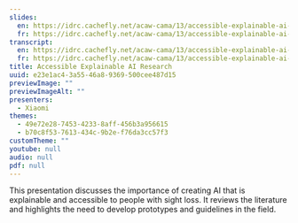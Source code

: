 ```yaml
---
slides:
  en: https://idrc.cachefly.net/acaw-cama/13/accessible-explainable-ai-research-slides-en.pptx
  fr: https://idrc.cachefly.net/acaw-cama/13/accessible-explainable-ai-research-slides-fr.pptx
transcript:
  en: https://idrc.cachefly.net/acaw-cama/13/accessible-explainable-ai-research-transcript-en.docx
  fr: https://idrc.cachefly.net/acaw-cama/13/accessible-explainable-ai-research-transcript-fr.docx
title: Accessible Explainable AI Research
uuid: e23e1ac4-3a55-46a8-9369-500cee487d15
previewImage: ""
previewImageAlt: ""
presenters:
  - Xiaomi
themes:
  - 49e72e28-7453-4233-8aff-456b3a956615
  - b70c8f53-7613-434c-9b2e-f76da3cc57f3
customTheme: ""
youtube: null
audio: null
pdf: null
---
```

This presentation discusses the importance of creating AI that is explainable and accessible to people with sight loss. It reviews the literature and highlights the need to develop prototypes and guidelines in the field.
